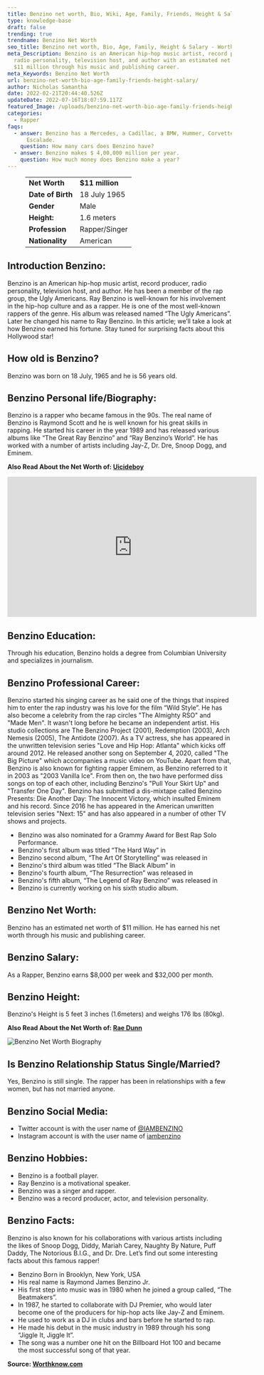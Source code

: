 ```yaml
---
title: Benzino net worth, Bio, Wiki, Age, Family, Friends, Height & Salary
type: knowledge-base
draft: false
trending: true
trendname: Benzino Net Worth
seo_title: Benzino net worth, Bio, Age, Family, Height & Salary - WorthKnow
meta_Description: Benzino is an American hip-hop music artist, record producer,
  radio personality, television host, and author with an estimated net worth of
  $11 million through his music and publishing career.
meta_Keywords: Benzino Net Worth
url: benzino-net-worth-bio-age-family-friends-height-salary/
author: Nicholas Samantha
date: 2022-02-21T20:44:40.526Z
updateDate: 2022-07-16T18:07:59.117Z
featured_Image: /uploads/benzino-net-worth-bio-age-family-friends-height-salary.webp
categories:
  - Rapper
faqs:
  - answer: Benzino has a Mercedes, a Cadillac, a BMW, Hummer, Corvette, and an
      Escalade.
    question: How many cars does Benzino have?
  - answer: Benzino makes $ 4,00,000 million per year.
    question: How much money does Benzino make a year?
---
```

<figure class="wp-block-table is-style-stripes">
  <table>
    <tbody>
      <tr>
        <td>
          <strong>Net Worth</strong>
        </td>
        <td>
          <strong>$11 million</strong>
        </td>
      </tr>
      <tr>
        <td>
          <strong>Date of Birth</strong>
        </td>
        <td>18 July 1965</td>
      </tr>
      <tr>
        <td>
          <strong>Gender</strong>
        </td>
        <td>Male</td>
      </tr>
      <tr>
        <td>
          <strong>Height:</strong>
        </td>
        <td>1.6 meters</td>
      </tr>
      <tr>
        <td>
          <strong>Profession</strong>
        </td>
        <td>Rapper/Singer</td>
      </tr>
      <tr>
        <td>
          <strong>Nationality</strong>
        </td>
        <td>American</td>
      </tr>
    </tbody>
  </table>
</figure>

## **Introduction Benzino:**

Benzino is an American hip-hop music artist, record producer, radio personality, television host, and author. He has been a member of the rap group, the Ugly Americans. Ray Benzino is well-known for his involvement in the hip-hop culture and as a rapper. He is one of the most well-known rappers of the genre. His album was released named “The Ugly Americans”. Later he changed his name to Ray Benzino. In this article; we’ll take a look at how Benzino earned his fortune. Stay tuned for surprising facts about this Hollywood star!

## **How old is Benzino?**

Benzino was born on 18 July, 1965 and he is 56 years old.

## **Benzino Personal life/Biography:**

Benzino is a rapper who became famous in the 90s. The real name of Benzino is Raymond Scott and he is well known for his great skills in rapping. He started his career in the year 1989 and has released various albums like “The Great Ray Benzino” and “Ray Benzino’s World”. He has worked with a number of artists including Jay-Z, Dr. Dre, Snoop Dogg, and Eminem.

**Also Read About the Net Worth of: <a href="https://worthknow.com/uicideboy-net-worth-bio-wiki-age-family-friends-height-salary/" target="_blank" rel="noopener">Uicideboy</a>**

<iframe width="560" height="315" src="https://www.youtube.com/embed/Vr9cTAGdkHk" title="YouTube video player" frameborder="0" allow="accelerometer; autoplay; clipboard-write; encrypted-media; gyroscope; picture-in-picture" allowfullscreen></iframe>

## **Benzino Education:**

Through his education, Benzino holds a degree from Columbian University and specializes in journalism.

## **Benzino Professional Career:**

Benzino started his singing career as he said one of the things that inspired him to enter the rap industry was his love for the film “Wild Style”. He has also become a celebrity from the rap circles "The Almighty RSO" and "Made Men". It wasn't long before he became an independent artist. His studio collections are The Benzino Project (2001), Redemption (2003), Arch Nemesis (2005), The Antidote (2007). As a TV actress, she has appeared in the unwritten television series "Love and Hip Hop: Atlanta" which kicks off around 2012. He released another song on September 4, 2020, called "The Big Picture" which accompanies a music video on YouTube. Apart from that, Benzino is also known for fighting rapper Eminem, as Benzino referred to it in 2003 as "2003 Vanilla Ice". From then on, the two have performed diss songs on top of each other, including Benzino's "Pull Your Skirt Up" and "Transfer One Day". Benzino has submitted a dis-mixtape called Benzino Presents: Die Another Day: The Innocent Victory, which insulted Eminem and his record. Since 2016 he has appeared in the American unwritten television series "Next: 15" and has also appeared in a number of other TV shows and projects.

* Benzino was also nominated for a Grammy Award for Best Rap Solo Performance.
* Benzino's first album was titled “The Hard Way” in
* Benzino second album, “The Art Of Storytelling” was released in
* Benzino's third album was titled “The Black Album” in
* Benzino's fourth album, “The Resurrection” was released in
* Benzino's fifth album, “The Legend of Ray Benzino” was released in
* Benzino is currently working on his sixth studio album.

## **Benzino Net Worth:**

Benzino has an estimated net worth of $11 million. He has earned his net worth through his music and publishing career.

## **Benzino Salary:**

As a Rapper, Benzino earns $8,000 per week and $32,000 per month.

## **Benzino Height:**

Benzino's Height is 5 feet 3 inches (1.6meters) and weighs 176 lbs (80kg).

**Also Read About the Net Worth of: <a href="https://worthknow.com/rae-dunn-net-worth-bio-wiki-age-family-friends-height-salary/" target="_blank" rel="noopener">Rae Dunn</a>**

![Benzino Net Worth Biography](/uploads/benzino-net-worth-biography.webp)

## **Is Benzino Relationship Status Single/Married?**

Yes, Benzino is still single. The rapper has been in relationships with a few women, but has not married anyone.

## **Benzino Social Media:**

* Twitter account is with the user name of <a href="https://twitter.com/iambenzino" rel="nofollow">@IAMBENZINO</a>
* Instagram account is with the user name of <a href="https://www.instagram.com/iambenzino/" rel="nofollow">iambenzino</a>

## **Benzino Hobbies:**

* Benzino is a football player.
* Ray Benzino is a motivational speaker.
* Benzino was a singer and rapper.
* Benzino was a record producer, actor, and television personality.

## **Benzino Facts:**

Benzino is also known for his collaborations with various artists including the likes of Snoop Dogg, Diddy, Mariah Carey, Naughty By Nature, Puff Daddy, The Notorious B.I.G., and Dr. Dre. Let’s find out some interesting facts about this famous rapper!

* Benzino Born in Brooklyn, New York, USA
* His real name is Raymond James Benzino Jr.
* His first step into music was in 1980 when he joined a group called, “The Beatmakers”.
* In 1987, he started to collaborate with DJ Premier, who would later become one of the producers for hip-hop acts like Jay-Z and Eminem.
* He used to work as a DJ in clubs and bars before he started to rap.
* He made his debut in the music industry in 1989 through his song “Jiggle It, Jiggle It”.
* The song was a number one hit on the Billboard Hot 100 and became the most successful song of that year.

**Source: <a href="https://worthknow.com/" target="_blank" rel="noopener">Worthknow.com</a>**